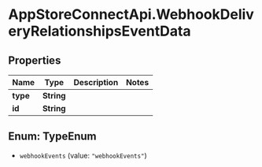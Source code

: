 # AppStoreConnectApi.WebhookDeliveryRelationshipsEventData

## Properties

Name | Type | Description | Notes
------------ | ------------- | ------------- | -------------
**type** | **String** |  | 
**id** | **String** |  | 



## Enum: TypeEnum


* `webhookEvents` (value: `"webhookEvents"`)




